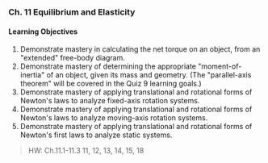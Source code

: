 ### Ch. 11 Equilibrium and Elasticity

#### Learning Objectives
1. Demonstrate mastery in calculating the net torque on an object, from an "extended" free-body diagram.
2. Demonstrate mastery of determining the appropriate "moment-of-inertia" of an object, given its mass and geometry.   (The "parallel-axis theorem" will be covered in the Quiz 9 learning goals.)
3. Demonstrate mastery of applying translational and rotational forms of Newton's laws to analyze fixed-axis rotation systems.
4. Demonstrate mastery of applying translational and rotational forms of Newton's laws to analyze moving-axis rotation systems.
5. Demonstrate mastery of applying translational and rotational forms of Newton's first laws to analyze static systems.

> HW: Ch.11.1-11.3
11, 12, 13, 14, 15, 18
